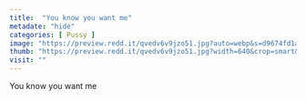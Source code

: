```yaml
---
title:  "You know you want me"
metadate: "hide"
categories: [ Pussy ]
image: "https://preview.redd.it/qvedv6v9jzo51.jpg?auto=webp&s=d9674fd1af36f2ff85b4b29232b86c5d912c2290"
thumb: "https://preview.redd.it/qvedv6v9jzo51.jpg?width=640&crop=smart&auto=webp&s=cda660514dbe193796ce8299dd0e2c4073e13ec9"
visit: ""
---
```

You know you want me
